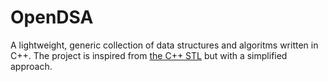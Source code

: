# OpenDSA

A lightweight, generic collection of data structures and algoritms written in C++. The project is inspired from [the C++ STL](https://en.cppreference.com/w/cpp/container) but with a simplified approach.

